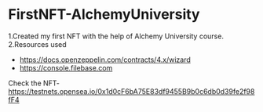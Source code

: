 # FirstNFT-AlchemyUniversity
1.Created my first NFT with the help of Alchemy University course. <br>
2.Resources used 
- https://docs.openzeppelin.com/contracts/4.x/wizard<br>
- https://console.filebase.com
 
 Check the NFT-https://testnets.opensea.io/0x1d0cF6bA75E83df9455B9b0c6db0d39fe2f98fF4
